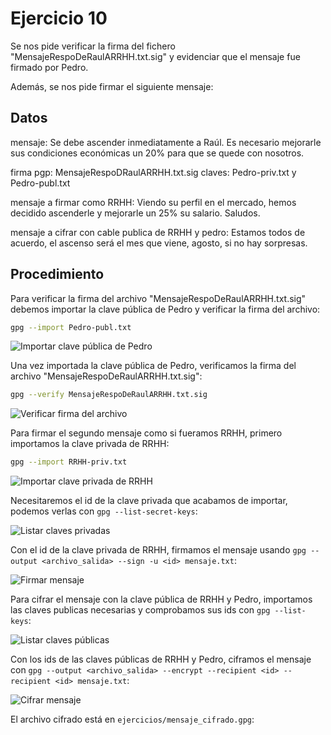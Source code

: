 # Ejercicio 10

Se nos pide verificar la firma del fichero "MensajeRespoDeRaulARRHH.txt.sig" y evidenciar que el mensaje fue firmado por Pedro.

Además, se nos pide firmar el siguiente mensaje:

## Datos

mensaje: Se debe ascender inmediatamente a Raúl. Es necesario mejorarle sus condiciones 
económicas un 20% para que se quede con nosotros.

firma pgp: MensajeRespoDRaulARRHH.txt.sig
claves: Pedro-priv.txt y Pedro-publ.txt

mensaje a firmar como RRHH: Viendo su perfil en el mercado, hemos decidido ascenderle y mejorarle un 25% su 
salario. Saludos.

mensaje a cifrar con cable publica de RRHH y pedro: Estamos todos de acuerdo, el ascenso será el mes que viene, agosto, si no hay 
sorpresas.

## Procedimiento

Para verificar la firma del archivo "MensajeRespoDeRaulARRHH.txt.sig" debemos importar la clave pública de Pedro y verificar la firma del archivo:

```bash
gpg --import Pedro-publ.txt
```

![Importar clave pública de Pedro](./images/10.png)

Una vez importada la clave pública de Pedro, verificamos la firma del archivo "MensajeRespoDeRaulARRHH.txt.sig":

```bash
gpg --verify MensajeRespoDeRaulARRHH.txt.sig
```

![Verificar firma del archivo](./images/10_b.png)

Para firmar el segundo mensaje como si fueramos RRHH, primero importamos la clave privada de RRHH:

```bash
gpg --import RRHH-priv.txt
```

![Importar clave privada de RRHH](./images/10_c.png)

Necesitaremos el id de la clave privada que acabamos de importar, podemos verlas con `gpg --list-secret-keys`:

![Listar claves privadas](./images/10_d.png)

Con el id de la clave privada de RRHH, firmamos el mensaje usando `gpg --output <archivo_salida> --sign -u <id> mensaje.txt`:


![Firmar mensaje](./images/10_e.png)

Para cifrar el mensaje con la clave pública de RRHH y Pedro, importamos las claves publicas necesarias y comprobamos sus ids con `gpg --list-keys`:

![Listar claves públicas](./images/10_f.png)

Con los ids de las claves públicas de RRHH y Pedro, ciframos el mensaje con `gpg --output <archivo_salida> --encrypt --recipient <id> --recipient <id> mensaje.txt`:

![Cifrar mensaje](./images/10_g.png)

El archivo cifrado está en `ejercicios/mensaje_cifrado.gpg`:
